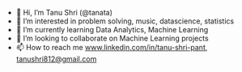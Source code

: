 - 👋 Hi, I’m Tanu Shri (@tanata)
- 👀 I’m interested in problem solving, music, datascience, statistics
- 🌱 I’m currently learning Data Analytics, Machine Learning
- 💞️ I’m looking to collaborate on Machine Learning projects
- 📫 How to reach me www.linkedin.com/in/tanu-shri-pant, tanushri812@gmail.com

<!---
tanata/tanata is a ✨ special ✨ repository because its `README.md` (this file) appears on your GitHub profile.
You can click the Preview link to take a look at your changes.
--->
